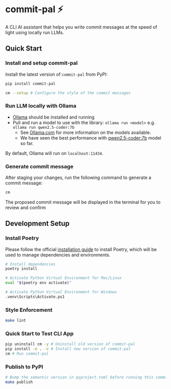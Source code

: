 # commit-pal ⚡️

A CLI AI assistant that helps you write commit messages at the speed of light using locally run LLMs.

## Quick Start

### Install and setup commit-pal

Install the latest version of `commit-pal` from PyPI:

```bash
pip install commit-pal
```

```bash
cm --setup # Configure the style of the commit messages
```

### Run LLM locally with Ollama

- [Ollama](https://ollama.com/download) should be installed and running
- Pull and run a model to use with the library: `ollama run <model>` e.g. `ollama run qwen2.5-coder:7b`
  - See [Ollama.com](https://ollama.com/search) for more information on the models available.
  - We have seen the best performance with [qwen2.5-coder:7b](https://ollama.com/library/qwen2.5-coder:7b) model so far.

By default, Ollama will run on `localhost:11434`.

### Generate commit message

After staging your changes, run the following command to generate a commit message:

```bash
cm
```

The proposed commit message will be displayed in the terminal for you to review and confirm

## Development Setup

### Install Poetry

Please follow the official [installation guide](https://python-poetry.org/docs/#installation) to install Poetry, which will be used to manage dependencies and environments.

```bash
# Install dependencies
poetry install
```

```bash
# Activate Python Virtual Environment for Mac/Linux
eval "$(poetry env activate)"

# Activate Python Virtual Environment for Windows
.venv\Scripts\Activate.ps1
```

### Style Enforcement

```bash
make lint
```

### Quick Start to Test CLI App

```bash
pip uninstall cm -y # Uninstall old version of commit-pal
pip install -e . -v # Install new version of commit-pal
cm # Run commit-pal
```

### Publish to PyPI

```bash
# Bump the semantic version in pyproject.toml before running this command
make publish
```
